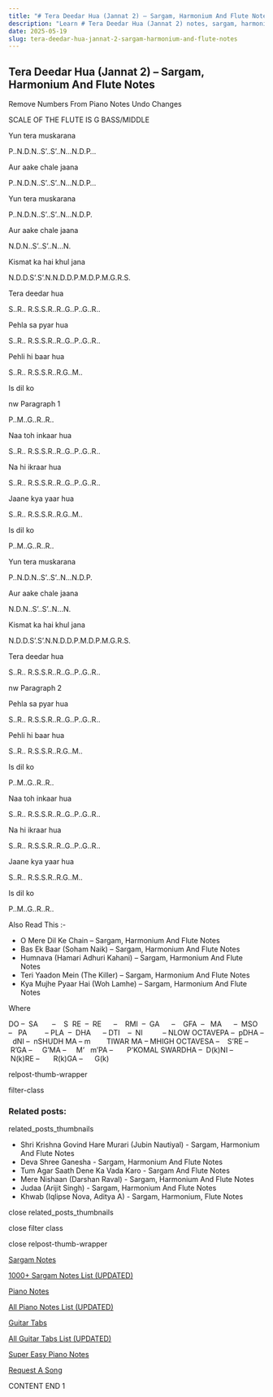 ```yaml
---
title: "# Tera Deedar Hua (Jannat 2) – Sargam, Harmonium And Flute Notes"
description: "Learn # Tera Deedar Hua (Jannat 2) notes, sargam, harmonium notations and flute notes. Easy step-by-step tutorial for beginners."
date: 2025-05-19
slug: tera-deedar-hua-jannat-2-sargam-harmonium-and-flute-notes
---
```


## Tera Deedar Hua (Jannat 2) – Sargam, Harmonium And Flute Notes

Remove Numbers From Piano Notes
Undo Changes

SCALE OF THE FLUTE IS G BASS/MIDDLE

Yun tera muskarana

P..N.D.N..S’..S’..N…N.D.P…

Aur aake chale jaana

P..N.D.N..S’..S’..N…N.D.P…

Yun tera muskarana

P..N.D.N..S’..S’..N…N.D.P.

Aur aake chale jaana

N.D.N..S’..S’..N…N.

Kismat ka hai khul jana

N.D.D.S’.S’.N.N.D.D.P.M.D.P.M.G.R.S.

Tera deedar hua

S..R.. R.S.S.R..R..G..P..G..R..

Pehla sa pyar hua

S..R.. R.S.S.R..R..G..P..G..R..

Pehli hi baar hua

S..R.. R.S.S.R..R.G..M..

Is dil ko

nw Paragraph 1

P..M..G..R..R..

Naa toh inkaar hua

S..R.. R.S.S.R..R..G..P..G..R..

Na hi ikraar hua

S..R.. R.S.S.R..R..G..P..G..R..

Jaane kya yaar hua

S..R.. R.S.S.R..R.G..M..

Is dil ko

P..M..G..R..R..

Yun tera muskarana

P..N.D.N..S’..S’..N…N.D.P.

Aur aake chale jaana

N.D.N..S’..S’..N…N.

Kismat ka hai khul jana

N.D.D.S’.S’.N.N.D.D.P.M.D.P.M.G.R.S.

Tera deedar hua

S..R.. R.S.S.R..R..G..P..G..R..

nw Paragraph 2

Pehla sa pyar hua

S..R.. R.S.S.R..R..G..P..G..R..

Pehli hi baar hua

S..R.. R.S.S.R..R.G..M..

Is dil ko

P..M..G..R..R..

Naa toh inkaar hua

S..R.. R.S.S.R..R..G..P..G..R..

Na hi ikraar hua

S..R.. R.S.S.R..R..G..P..G..R..

Jaane kya yaar hua

S..R.. R.S.S.R..R.G..M..

Is dil ko

P..M..G..R..R..

Also Read This :-

* O Mere Dil Ke Chain – Sargam, Harmonium And Flute Notes
* Bas Ek Baar (Soham Naik) – Sargam, Harmonium And Flute Notes
* Humnava (Hamari Adhuri Kahani) – Sargam, Harmonium And Flute Notes
* Teri Yaadon Mein (The Killer) – Sargam, Harmonium And Flute Notes
* Kya Mujhe Pyaar Hai (Woh Lamhe) – Sargam, Harmonium And Flute Notes

Where

DO –  SA       –    S  RE  –  RE      –    RMI  –  GA      –    GFA  –   MA      –  MSO  –   PA         – PLA  –  DHA      – DTI    –  NI          – NLOW OCTAVEPA –  pDHA –  dNI –  nSHUDH MA – m        TIWAR MA – MHIGH OCTAVESA –    S’RE –     R’GA –     G’MA –     M’   m’PA –       P’KOMAL SWARDHA –  D(k)NI –       N(k)RE –       R(k)GA –      G(k)

relpost-thumb-wrapper

filter-class

### Related posts:

related_posts_thumbnails

* Shri Krishna Govind Hare Murari (Jubin Nautiyal) - Sargam, Harmonium And Flute Notes
* Deva Shree Ganesha - Sargam, Harmonium And Flute Notes
* Tum Agar Saath Dene Ka Vada Karo - Sargam And Flute Notes
* Mere Nishaan (Darshan Raval) - Sargam, Harmonium And Flute Notes
* Judaa (Arijit Singh) - Sargam, Harmonium And Flute Notes
* Khwab (Iqlipse Nova, Aditya A) - Sargam, Harmonium, Flute Notes

close related_posts_thumbnails

close filter class

close relpost-thumb-wrapper

[Sargam Notes](/sargam-notes.html)

[1000+ Sargam Notes List (UPDATED)](/all-songs-list-sargam-notes.html)

[Piano Notes](/piano-notes.html)

[All Piano Notes List (UPDATED)](/all-songs-list-piano-notes.html)

[Guitar Tabs](/guitar-tabs.html)

[All Guitar Tabs List (UPDATED)](/all-songs-list-guitar-tabs.html)

[Super Easy Piano Notes](https://studywall.in/)

[Request A Song](/request-a-song.html)

CONTENT END 1

